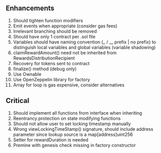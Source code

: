 ## Enhancements

1. Should tighten function modifiers
2. Emit events when appropriate (consider gas fees)
3. Irrelevant branching should be removed
4. Should have only 1 contract per .sol file
5. Variables should have naming convention (_ / __ prefix | no prefix) to distinguish local variables and global variables (variable shadowing)
6. claimRewardAmount() need not be inherited from RewardsDistributionRecipient
7. Recovery for tokens sent to contract
8. finalize() method (debug only)
9. Use Ownable
10. Use OpenZeppelin library for factory
11. Array for loop is gas expensive, consider alternatives

## Critical

1. Should implement all functions from interface when inheriting
2. Reentrancy protection on state modifying functions
3. Should not allow user to set locking timestamp manually
4. Wrong viewLockingTimeStamp() signature, should include address parameter since lookup source is a map[address]uint256
5. Setter for rewardDuration is needed
6. Premine with genesis check missing in factory constructor
